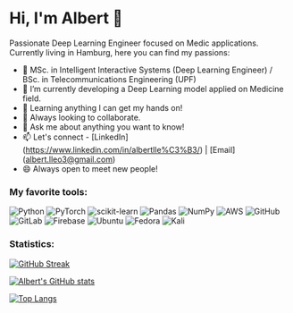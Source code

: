 # Hi, I'm Albert 👋

Passionate Deep Learning Engineer focused on Medic applications. Currently living in Hamburg, here you can find my passions: 

- 🔮 MSc. in Intelligent Interactive Systems (Deep Learning Engineer) / BSc. in Telecommunications Engineering (UPF)
- 🔭 I’m currently developing a Deep Learning model applied on Medicine field.
- 🌱 Learning anything I can get my hands on!
- 👯 Always looking to collaborate.
- 💬 Ask me about anything you want to know!
- 📫 Let's connect - [LinkedIn] (https://www.linkedin.com/in/albertlle%C3%B3/) | [Email] (albert.lleo3@gmail.com)
- 😄 Always open to meet new people!


### My favorite tools:

![Python](https://img.shields.io/badge/python-3670A0?style=for-the-badge&logo=python&logoColor=ffdd54) 
![PyTorch](https://img.shields.io/badge/PyTorch-%23EE4C2C.svg?style=for-the-badge&logo=PyTorch&logoColor=white) 
![scikit-learn](https://img.shields.io/badge/scikit--learn-%23F7931E.svg?style=for-the-badge&logo=scikit-learn&logoColor=white)
![Pandas](https://img.shields.io/badge/pandas-%23150458.svg?style=for-the-badge&logo=pandas&logoColor=white)
![NumPy](https://img.shields.io/badge/numpy-%23013243.svg?style=for-the-badge&logo=numpy&logoColor=white)
![AWS](https://img.shields.io/badge/AWS-%23FF9900.svg?style=for-the-badge&logo=amazon-aws&logoColor=white) 
![GitHub](https://img.shields.io/badge/github-%23121011.svg?style=for-the-badge&logo=github&logoColor=white)
![GitLab](https://img.shields.io/badge/gitlab-%23181717.svg?style=for-the-badge&logo=gitlab&logoColor=white) 
![Firebase](https://img.shields.io/badge/firebase-%23039BE5.svg?style=for-the-badge&logo=firebase)
![Ubuntu](https://img.shields.io/badge/Ubuntu-E95420?style=for-the-badge&logo=ubuntu&logoColor=white)
![Fedora](https://img.shields.io/badge/Fedora-294172?style=for-the-badge&logo=fedora&logoColor=white)
![Kali](https://img.shields.io/badge/Kali-268BEE?style=for-the-badge&logo=kalilinux&logoColor=white)



### Statistics:

[![GitHub Streak](https://github-readme-streak-stats.herokuapp.com/?user=albertlleo&theme=dark)](https://git.io/streak-stats)


[![Albert's GitHub stats](https://github-readme-stats.vercel.app/api?username=albertlleo&count_private=true&theme=nord)](https://github.com/albertlleo/github-readme-stats) 

[![Top Langs](https://github-readme-stats.vercel.app/api/top-langs/?username=albertlleo&theme=nord)](https://github.com/albertlleo/github-readme-stats)



<!--[![Typing SVG](https://readme-typing-svg.herokuapp.com?color=FF7320&center=true&vCenter=true&height=100&lines=Hi+there!+I'm+Albert+%F0%9F%91%8B;Deep+Learning+Engineer;4+year+programing+experience;Let's+connect!)](https://git.io/typing-svg)
 -->